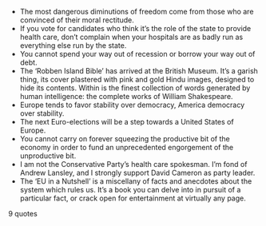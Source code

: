  - The most dangerous diminutions of freedom come from those who are convinced of their moral rectitude.
 - If you vote for candidates who think it’s the role of the state to provide health care, don’t complain when your hospitals are as badly run as everything else run by the state.
 - You cannot spend your way out of recession or borrow your way out of debt.
 - The ‘Robben Island Bible’ has arrived at the British Museum. It’s a garish thing, its cover plastered with pink and gold Hindu images, designed to hide its contents. Within is the finest collection of words generated by human intelligence: the complete works of William Shakespeare.
 - Europe tends to favor stability over democracy, America democracy over stability.
 - The next Euro-elections will be a step towards a United States of Europe.
 - You cannot carry on forever squeezing the productive bit of the economy in order to fund an unprecedented engorgement of the unproductive bit.
 - I am not the Conservative Party’s health care spokesman. I’m fond of Andrew Lansley, and I strongly support David Cameron as party leader.
 - The ‘EU in a Nutshell’ is a miscellany of facts and anecdotes about the system which rules us. It’s a book you can delve into in pursuit of a particular fact, or crack open for entertainment at virtually any page.

9 quotes